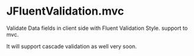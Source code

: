 JFluentValidation.mvc
=====================

Validate Data fields in client side with Fluent Validation Style. support to mvc.

It will support cascade validation as well very soon.
